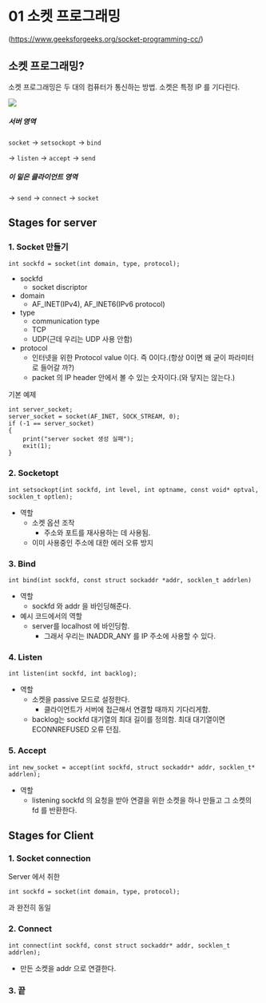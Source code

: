 # 01 소켓 프로그래밍

(https://www.geeksforgeeks.org/socket-programming-cc/)

## 소켓 프로그래밍?

 소켓 프로그래밍은 두 대의 컴퓨터가 통신하는 방법. 소켓은 특정 IP 를 기다린다.
 
 ![](http://media.geeksforgeeks.org/wp-content/uploads/Socket-Programming-in-C-C-.jpg)

##### 서버 영역

 ``socket`` -> ``setsockopt`` -> ``bind``
 
 -> ``listen`` -> ``accept`` -> ``send``

##### 이 밑은 클라이언트 영역

 -> ``send`` -> ``connect`` -> ``socket``

## Stages for server

### 1. Socket 만들기
``int sockfd = socket(int domain, type, protocol);``

- sockfd
	- socket discriptor
- domain
	- AF_INET(IPv4), AF_INET6(IPv6 protocol)
- type
	- communication type
	- TCP
	- UDP(근데 우리는 UDP 사용 안함)
- protocol
	- 인터넷을 위한 Protocol value 이다. 즉 0이다.(항상 0이면 왜 굳이 파라미터로 들어갈 까?)
	- packet 의 IP header 안에서 볼 수 있는 숫자이다.(와 닿지는 않는다.)

기본 예제
```
int server_socket;
server_socket = socket(AF_INET, SOCK_STREAM, 0);
if (-1 == server_socket)
{
	print("server socket 생성 실패");
	exit(1);
}
```

### 2. Socketopt
``int setsockopt(int sockfd, int level, int optname, const void* optval, socklen_t optlen);``

- 역할
	- 소켓 옵션 조작
		- 주소와 포트를 재사용하는 데 사용됨.
	- 이미 사용중인 주소에 대한 에러 오류 방지

### 3. Bind
``int bind(int sockfd, const struct sockaddr *addr, socklen_t addrlen)``

- 역할
	- sockfd 와 addr 을 바인딩해준다.
- 예시 코드에서의 역할
	- server를 localhost 에 바인딩함.
		- 그래서 우리는 INADDR_ANY 를 IP 주소에 사용할 수 있다.

### 4. Listen
``int listen(int sockfd, int backlog);``

- 역할
	- 소켓을 passive 모드로 설정한다.
		- 클라이언트가 서버에 접근해서 연결할 때까지 기다리게함.
	- backlog는 sockfd 대기열의 최대 길이를 정의함. 최대 대기열이면 ECONNREFUSED 오류 던짐.

### 5. Accept
``int new_socket = accept(int sockfd, struct sockaddr* addr, socklen_t* addrlen);``

- 역할
	- listening sockfd 의 요청을 받아 연결을 위한 소켓을 하나 만들고 그 소켓의 fd 를 반환한다.

## Stages for Client

### 1. Socket connection
Server 에서 취한 

``int sockfd = socket(int domain, type, protocol);``

과 완전히 동일

### 2. Connect

``int connect(int sockfd, const struct sockaddr* addr, socklen_t addrlen);``

- 만든 소켓을 addr 으로 연결한다.

### 3. 끝